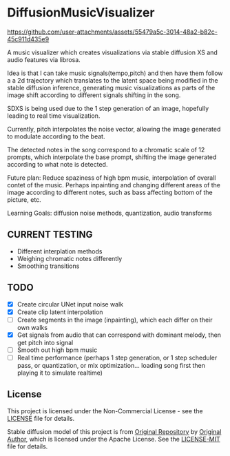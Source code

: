 # DiffusionMusicVisualizer




https://github.com/user-attachments/assets/55479a5c-3014-48a2-b82c-45c911d435e9


A music visualizer which creates visualizations via stable diffusion XS and audio features via librosa.

Idea is that I can take music signals(tempo,pitch) and then have them follow a a 2d trajectory which translates to the latent space being modified in the stable diffusion inference, generating music visualizations as parts of the image shift according to different signals shifting in the song. 

SDXS is being used due to the 1 step generation of an image, hopefully leading to real time visualization. 

Currently, pitch interpolates the noise vector, allowing the image generated to modulate according to the beat. 

The detected notes in the song correspond to a chromatic scale of 12 prompts, which interpolate the base prompt, shifting the image generated according to what note is detected.

Future plan: Reduce spaziness of high bpm music, interpolation of overall contet of the music. Perhaps inpainting and changing different areas of the image according to different notes, such as bass affecting bottom of the picture, etc. 

Learning Goals: diffusion noise methods, quantization, audio transforms

## CURRENT TESTING
- Different interplation methods
- Weighing chromatic notes differently
- Smoothing transitions

## TODO
- [X] Create circular UNet input noise walk
- [X] Create clip latent interpolation
- [ ] Create segments in the image (inpainting), which each differ on their own walks
- [X] Get signals from audio that can correspond with dominant melody, then get pitch into signal
- [ ] Smooth out high bpm music
- [ ] Real time performance (perhaps 1 step generation, or 1 step scheduler pass, or quantization, or mlx optimization... loading song first then playing it to simulate realtime)

## License

This project is licensed under the Non-Commercial License - see the [LICENSE](LICENSE) file for details.

Stable diffusion model of this project is from [Original Repository](https://github.com/IDKiro/sdxs) by [Original Author](https://github.com/IDKiro/), which is licensed under the Apache License. See the [LICENSE-MIT](LICENSE-MIT) file for details.
